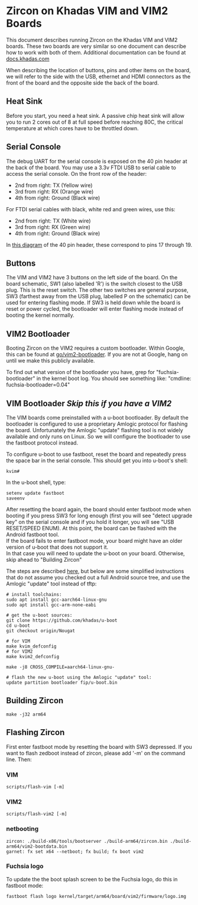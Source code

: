# Zircon on Khadas VIM and VIM2 Boards

This document describes running Zircon on the Khadas VIM and VIM2 boards.
These two boards are very similar so one document can describe how to work with both of them.
Additional documentation can be found at [docs.khadas.com](http://docs.khadas.com/)

When describing the location of buttons, pins and other items on the board,
we will refer to the side with the USB, ethernet and HDMI connectors as the front of the board
and the opposite side the back of the board.

## Heat Sink

Before you start, you need a heat sink. A passive chip heat sink will allow you
to run 2 cores out of 8 at full speed before reaching 80C, the critical
temperature at which cores have to be throttled down.


## Serial Console

The debug UART for the serial console is exposed on the 40 pin header at the back of the board.
You may use a 3.3v FTDI USB to serial cable to access the serial console.
On the front row of the header:

- 2nd from right: TX (Yellow wire)
- 3rd from right: RX (Orange wire)
- 4th from right: Ground (Black wire)

For FTDI serial cables with black, white red and green wires, use this:

- 2nd from right: TX (White wire)
- 3rd from right: RX (Green wire)
- 4th from right: Ground (Black wire)

In [this diagram](http://docs.khadas.com/basics/VimGPIOPinout/) of the 40 pin header,
these correspond to pins 17 through 19.

## Buttons

The VIM and VIM2 have 3 buttons on the left side of the board.
On the board schematic, SW1 (also labelled 'R') is the switch closest to the USB
plug. This is the reset switch. The other two switches are general purpose,
SW3 (farthest away from the USB plug, labelled P on the schematic) can
be used for entering flashing mode.  If SW3 is held down while the
board is reset or power cycled, the bootloader will enter flashing mode
instead of booting the kernel normally.

## VIM2 Bootloader

Booting Zircon on the VIM2 requires a custom bootloader.
Within Google, this can be found at [go/vim2-bootloader](http://go/vim2-bootloader).
If you are not at Google, hang on until we make this publicly available.

To find out what version of the bootloader you have, grep for "fuchsia-bootloader"
in the kernel boot log. You should see something like: "cmdline: fuchsia-bootloader=0.04"

## VIM Bootloader *Skip this if you have a VIM2*

The VIM boards come preinstalled with a u-boot bootloader.
By default the bootloader is configured to use a proprietary Amlogic protocol
for flashing the board.
Unfortunately the Amlogic "update" flashing tool is not widely available
and only runs on Linux. So we will configure the bootloader to use the fastboot
protocol instead.

To configure u-boot to use fastboot, reset the board and repeatedly press the
space bar in the serial console. This should get you into u-boot's shell:

```
kvim#
```

In the u-boot shell, type:

```
setenv update fastboot
saveenv
```

After resetting the board again, the board should enter fastboot mode when booting
if you press SW3 for long enough (first you will see "detect upgrade key" on the
serial console and if you hold it longer, you will see "USB RESET/SPEED ENUM).
At this point, the board can be flashed with the Android fastboot tool.  
If the board fails to enter fastboot mode, your board might have an older version of u-boot
that does not support it.  
In that case you will need to update the u-boot on your board.
Otherwise, skip ahead to "Building Zircon"

The steps are described [here](http://docs.khadas.com/develop/BuildAndroid/),
but below are some simplified instructions that do not assume you checked out a full Android
source tree, and use the Amlogic "update" tool instead of tftp:

```
# install toolchains:
sudo apt install gcc-aarch64-linux-gnu
sudo apt install gcc-arm-none-eabi

# get the u-boot sources:
git clone https://github.com/khadas/u-boot
cd u-boot
git checkout origin/Nougat

# for VIM
make kvim_defconfig
# for VIM2
make kvim2_defconfig

make -j8 CROSS_COMPILE=aarch64-linux-gnu-

# flash the new u-boot using the Amlogic "update" tool:
update partition bootloader fip/u-boot.bin
```
## Building Zircon

```
make -j32 arm64
```

## Flashing Zircon

First enter fastboot mode by resetting the board with SW3 depressed. If you want
to flash zedboot instead of zircon, please add '-m' on the command line.
Then:

### VIM

```
scripts/flash-vim [-m]
```

### VIM2

```
scripts/flash-vim2 [-m]
```

### netbooting

```
zircon: ./build-x86/tools/bootserver ./build-arm64/zircon.bin ./build-arm64/vim2-bootdata.bin
garnet: fx set x64 --netboot; fx build; fx boot vim2
```

### Fuchsia logo

To update the the boot splash screen to be the Fuchsia logo, do this in fastboot mode:
```
fastboot flash logo kernel/target/arm64/board/vim2/firmware/logo.img
```
